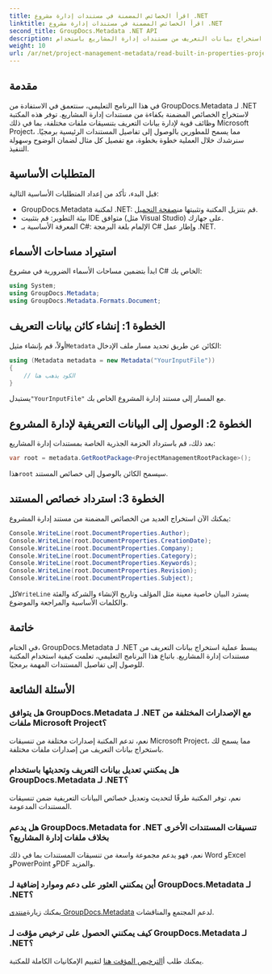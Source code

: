 ```yaml
---
title: اقرأ الخصائص المضمنة في مستندات إدارة مشروع .NET
linktitle: اقرأ الخصائص المضمنة في مستندات إدارة مشروع .NET
second_title: GroupDocs.Metadata .NET API
description: تعلم كيفية استخراج بيانات التعريف من مستندات إدارة المشاريع باستخدام GroupDocs.Metadata لـ .NET. تعزيز قدرات معالجة المستندات الخاصة بك.
weight: 10
url: /ar/net/project-management-metadata/read-built-in-properties-project-management-documents/
---
```

## مقدمة
في هذا البرنامج التعليمي، سنتعمق في الاستفادة من GroupDocs.Metadata لـ .NET لاستخراج الخصائص المضمنة بكفاءة من مستندات إدارة المشاريع. توفر هذه المكتبة وظائف قوية لإدارة بيانات التعريف بتنسيقات ملفات مختلفة، بما في ذلك Microsoft Project، مما يسمح للمطورين بالوصول إلى تفاصيل المستندات الرئيسية برمجيًا. سنرشدك خلال العملية خطوة بخطوة، مع تفصيل كل مثال لضمان الوضوح وسهولة التنفيذ.
## المتطلبات الأساسية
قبل البدء، تأكد من إعداد المتطلبات الأساسية التالية:
-  GroupDocs.Metadata لمكتبة .NET: قم بتنزيل المكتبة وتثبيتها من[صفحة التحميل](https://releases.groupdocs.com/metadata/net/).
- بيئة التطوير: قم بتثبيت IDE متوافق (مثل Visual Studio) على جهازك.
- المعرفة الأساسية بـ C#: الإلمام بلغة البرمجة C# وإطار عمل .NET.

## استيراد مساحات الأسماء
ابدأ بتضمين مساحات الأسماء الضرورية في مشروع C# الخاص بك:
```csharp
using System;
using GroupDocs.Metadata;
using GroupDocs.Metadata.Formats.Document;
```
## الخطوة 1: إنشاء كائن بيانات التعريف
 أولاً، قم بإنشاء مثيل`Metadata` الكائن عن طريق تحديد مسار ملف الإدخال:
```csharp
using (Metadata metadata = new Metadata("YourInputFile"))
{
    // الكود يذهب هنا
}
```
 يستبدل`"YourInputFile"` مع المسار إلى مستند إدارة المشروع الخاص بك.
## الخطوة 2: الوصول إلى البيانات التعريفية لإدارة المشروع
بعد ذلك، قم باسترداد الحزمة الجذرية الخاصة بمستندات إدارة المشاريع:
```csharp
var root = metadata.GetRootPackage<ProjectManagementRootPackage>();
```
هذا`root` سيسمح الكائن بالوصول إلى خصائص المستند.
## الخطوة 3: استرداد خصائص المستند
يمكنك الآن استخراج العديد من الخصائص المضمنة من مستند إدارة المشروع:
```csharp
Console.WriteLine(root.DocumentProperties.Author);
Console.WriteLine(root.DocumentProperties.CreationDate);
Console.WriteLine(root.DocumentProperties.Company);
Console.WriteLine(root.DocumentProperties.Category);
Console.WriteLine(root.DocumentProperties.Keywords);
Console.WriteLine(root.DocumentProperties.Revision);
Console.WriteLine(root.DocumentProperties.Subject);
```
 كل`WriteLine` يسترد البيان خاصية معينة مثل المؤلف وتاريخ الإنشاء والشركة والفئة والكلمات الأساسية والمراجعة والموضوع.

## خاتمة
في الختام، GroupDocs.Metadata لـ .NET يبسط عملية استخراج بيانات التعريف من مستندات إدارة المشاريع. باتباع هذا البرنامج التعليمي، تعلمت كيفية استخدام المكتبة للوصول إلى تفاصيل المستندات المهمة برمجيًا.

## الأسئلة الشائعة
### هل يتوافق GroupDocs.Metadata لـ .NET مع الإصدارات المختلفة من ملفات Microsoft Project؟
نعم، تدعم المكتبة إصدارات مختلفة من تنسيقات Microsoft Project، مما يسمح لك باستخراج بيانات التعريف من إصدارات ملفات مختلفة.
### هل يمكنني تعديل بيانات التعريف وتحديثها باستخدام GroupDocs.Metadata لـ .NET؟
نعم، توفر المكتبة طرقًا لتحديث وتعديل خصائص البيانات التعريفية ضمن تنسيقات المستندات المدعومة.
### هل يدعم GroupDocs.Metadata for .NET تنسيقات المستندات الأخرى بخلاف ملفات إدارة المشاريع؟
نعم، فهو يدعم مجموعة واسعة من تنسيقات المستندات بما في ذلك Word وExcel وPowerPoint وPDF والمزيد.
### أين يمكنني العثور على دعم وموارد إضافية لـ GroupDocs.Metadata لـ .NET؟
 يمكنك زيارة[منتدى GroupDocs.Metadata](https://forum.groupdocs.com/c/metadata/14) لدعم المجتمع والمناقشات.
### كيف يمكنني الحصول على ترخيص مؤقت لـ GroupDocs.Metadata لـ .NET؟
 يمكنك طلب أ[الترخيص المؤقت هنا](https://purchase.groupdocs.com/temporary-license/) لتقييم الإمكانيات الكاملة للمكتبة.